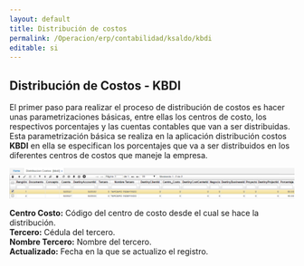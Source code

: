 ```yaml
---
layout: default
title: Distribución de costos
permalink: /Operacion/erp/contabilidad/ksaldo/kbdi
editable: si
---
```


## Distribución de Costos - KBDI

El primer paso para realizar el proceso de distribución de costos es hacer unas parametrizaciones básicas, entre ellas los centros de costo, los respectivos porcentajes y las cuentas contables que van a ser distribuidas. Esta parametrización básica se realiza en la aplicación distribución costos **KBDI** en ella se especifican los porcentajes que va a ser distribuidos en los diferentes centros de costos que maneje la empresa.

![](kbdi.png)

**Centro Costo:** Código del centro de costo desde el cual se hace la distribución.  
**Tercero:** Cédula del tercero.  
**Nombre Tercero:** Nombre del tercero.  
**Actualizado:** Fecha en la que se actualizo el registro.  



